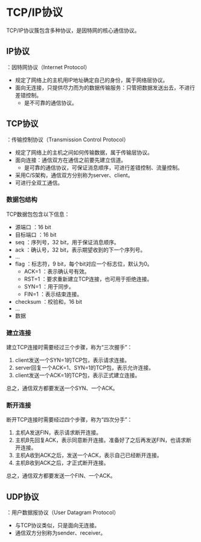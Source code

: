 # TCP/IP协议

TCP/IP协议簇包含多种协议，是因特网的核心通信协议。

## IP协议

：因特网协议（Internet Protocol）
- 规定了网络上的主机用IP地址确定自己的身份，属于网络层协议。
- 面向无连接，只提供尽力而为的数据传输服务：只管把数据发送出去，不进行差错控制。
  - 是不可靠的通信协议。

## TCP协议

：传输控制协议（Transmission Control Protocol）
- 规定了网络上的主机之间如何传输数据，属于传输层协议。
- 面向连接：通信双方在通信之前要先建立信道。
  - 是可靠的通信协议，可保证消息顺序，可进行差错控制、流量控制。
- 采用C/S架构，通信双方分别称为server、client。
- 可进行全双工通信。

### 数据包结构

TCP数据包包含以下信息：
- 源端口 ：16 bit
- 目标端口 ：16 bit
- seq ：序列号，32 bit，用于保证消息顺序。
- ack ：确认号，32 bit，表示期望收到的下一个序列号。
- ...
- flag ：标志符，9 bit，每个bit对应一个标志位，默认为0。
  - ACK=1 ：表示确认号有效。
  - RST=1 ：要求重新建立TCP连接，也可用于拒绝连接。
  - SYN=1 ：用于同步。
  - FIN=1 ：表示结束连接。
- checksum ：校验和，16 bit
- ...
- 数据

### 建立连接

建立TCP连接时需要经过三个步骤，称为“三次握手”：
1. client发送一个SYN=1的TCP包，表示请求连接。
2. server回复一个ACK=1、SYN=1的TCP包，表示允许连接。
3. client发送一个ACK=1的TCP包，表示正式建立连接。

总之，通信双方都要发送一个SYN、一个ACK。

### 断开连接

断开TCP连接时需要经过四个步骤，称为“四次分手”：
1. 主机A发送FIN，表示请求断开连接。
2. 主机B先回复ACK，表示同意断开连接。准备好了之后再发送FIN，也请求断开连接。
3. 主机A收到ACK之后，发送一个ACK，表示自己已经断开连接。
4. 主机B收到ACK之后，才正式断开连接。

总之，通信双方都要发送一个FIN、一个ACK。

## UDP协议

：用户数据报协议（User Datagram Protocol）
- 与TCP协议类似，只是面向无连接。
- 通信双方分别称为sender、receiver。
